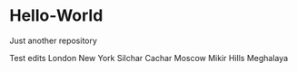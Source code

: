 # Hello-World
Just another repository

Test edits
London New York Silchar Cachar Moscow Mikir Hills Meghalaya
